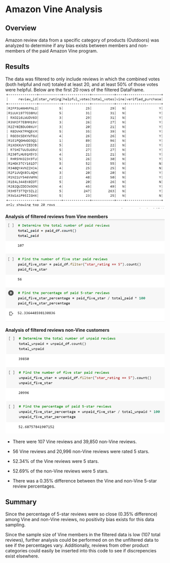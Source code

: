 # Amazon Vine Analysis

## Overview
Amazon review data from a specific category of products (Outdoors) was analyzed to determine if any bias exists between members and non-members of the paid Amazon Vine program.

## Results
The data was filtered to only include reviews in which the combined votes (both helpful and not) totaled at least 20, and at least 50% of those votes were helpful. Below are the first 20 rows of the filtered DataFrame.
![This is an image](Images/filtered_table.png)

**Analysis of filtered reviews from Vine members**
![This is an image](Images/paid_analysis.png)

**Analysis of filtered reviews non-Vine customers**
![This is an image](Images/unpaid_analysis.png)

- There were 107 Vine reviews and 39,850 non-Vine reviews.

- 56 Vine reviews and 20,996 non-Vine reviews were rated 5 stars.

- 52.34% of the Vine reviews were 5 stars.
- 52.69% of the non-Vine reviews were 5 stars.
- There was a 0.35% difference between the Vine and non-Vine 5-star review percentages.

## Summary

Since the percentage of 5-star reviews were so close (0.35% difference) among Vine and non-Vine reviews, no positivity bias exists for this data sampling.

Since the sample size of Vine members in the filtered data is low (107 total reviews), further analysis could be performed on on the unfiltered data to see if the percentages vary. Additionally, reviews from other product categories could easily be inserted into this code to see if discrepencies exist elsewhere.